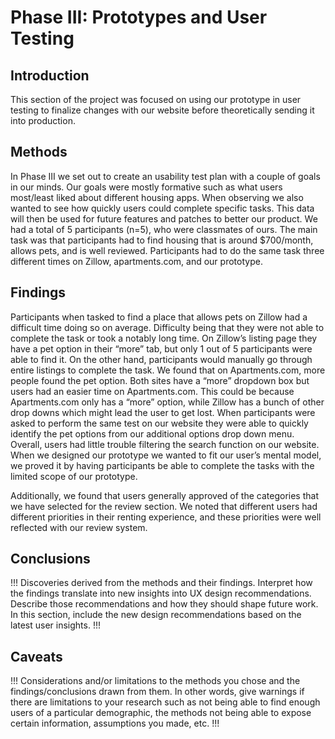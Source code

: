 # Phase III: Prototypes and User Testing

## Introduction

This section of the project was focused on using our prototype in user testing to finalize changes with our website before theoretically sending it into production.

## Methods

In Phase III we set out to create an usability test plan with a couple of goals in our minds. Our goals were mostly formative such as what users most/least liked about different housing apps. When observing we also wanted to see how quickly users could complete specific tasks. This data will then be used for future features and patches to better our product. We had a total of 5 participants (n=5), who were classmates of ours. The main task was that participants had to find housing that is around $700/month, allows pets, and is well reviewed. Participants had to do the same task three different times on Zillow, apartments.com, and our prototype.

## Findings

Participants when tasked to find a place that allows pets on Zillow had a difficult time doing so on average. Difficulty being that they were not able to complete the task or took a notably long time. On Zillow’s listing page they have a pet option in their “more” tab, but only 1 out of 5 participants were able to find it. On the other hand, participants would manually go through entire listings to complete the task. We found that on Apartments.com, more people found the pet option. Both sites have a “more” dropdown box but users had an easier time on Apartments.com. This could be because Apartments.com only has a “more” option, while Zillow has a bunch of other drop downs which might lead the user to get lost. When participants were asked to perform the same test on our website they were able to quickly identify the pet options from our additional options drop down menu. Overall, users had little trouble filtering the search function on our website. When we designed our prototype we wanted to fit our user’s mental model, we proved it by having participants be able to complete the tasks with the limited scope of our prototype.

Additionally, we found that users generally approved of the categories that we have selected for the review section. We noted that different users had different priorities in their renting experience, and these priorities were well reflected with our review system.

## Conclusions

!!! Discoveries derived from the methods and their findings. Interpret how the findings translate into new insights into UX design recommendations. Describe those recommendations and how they should shape future work. In this section, include the new design recommendations based on the latest user insights. !!!

## Caveats

!!! Considerations and/or limitations to the methods you chose and the findings/conclusions drawn from them. In other words, give warnings if there are limitations to your research such as not being able to find enough users of a particular demographic, the methods not being able to expose certain information, assumptions you made, etc. !!!
